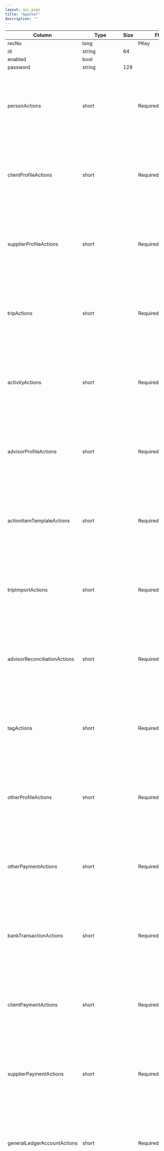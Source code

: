 ```yaml
---
layout: api_page
title: "AppUser"
description: ""
---
```




| Column | Type | Size | Flags | Table | Description |
| ------ | ---- | ---- | ----- | ----- | ----------- |
| recNo | long |  | PKey | appUser | 
| id | string | 64 |  | appUser | 
| enabled | bool |  |  | appUser | 
| password | string | 128 |  | appUser | 
| personActions | short |  | Required | appUser | None = 0, Select = 1, Read = 2, Insert = 4, Update = 8, Delete = 16, OnlySelf = 32, OnlyBranch = 64, Decrypt = 128
| clientProfileActions | short |  | Required | appUser | None = 0, Select = 1, Read = 2, Insert = 4, Update = 8, Delete = 16, OnlySelf = 32, OnlyBranch = 64, Decrypt = 128
| supplierProfileActions | short |  | Required | appUser | None = 0, Select = 1, Read = 2, Insert = 4, Update = 8, Delete = 16, OnlySelf = 32, OnlyBranch = 64, Decrypt = 128
| tripActions | short |  | Required | appUser | None = 0, Select = 1, Read = 2, Insert = 4, Update = 8, Delete = 16, OnlySelf = 32, OnlyBranch = 64, Decrypt = 128
| activityActions | short |  | Required | appUser | None = 0, Select = 1, Read = 2, Insert = 4, Update = 8, Delete = 16, OnlySelf = 32, OnlyBranch = 64, Decrypt = 128
| advisorProfileActions | short |  | Required | appUser | None = 0, Select = 1, Read = 2, Insert = 4, Update = 8, Delete = 16, OnlySelf = 32, OnlyBranch = 64, Decrypt = 128
| actionItemTemplateActions | short |  | Required | appUser | None = 0, Select = 1, Read = 2, Insert = 4, Update = 8, Delete = 16, OnlySelf = 32, OnlyBranch = 64, Decrypt = 128
| tripImportActions | short |  | Required | appUser | None = 0, Select = 1, Read = 2, Insert = 4, Update = 8, Delete = 16, OnlySelf = 32, OnlyBranch = 64, Decrypt = 128
| advisorReconciliationActions | short |  | Required | appUser | None = 0, Select = 1, Read = 2, Insert = 4, Update = 8, Delete = 16, OnlySelf = 32, OnlyBranch = 64, Decrypt = 128
| tagActions | short |  | Required | appUser | None = 0, Select = 1, Read = 2, Insert = 4, Update = 8, Delete = 16, OnlySelf = 32, OnlyBranch = 64, Decrypt = 128
| otherProfileActions | short |  | Required | appUser | None = 0, Select = 1, Read = 2, Insert = 4, Update = 8, Delete = 16, OnlySelf = 32, OnlyBranch = 64, Decrypt = 128
| otherPaymentActions | short |  | Required | appUser | None = 0, Select = 1, Read = 2, Insert = 4, Update = 8, Delete = 16, OnlySelf = 32, OnlyBranch = 64, Decrypt = 128
| bankTransactionActions | short |  | Required | appUser | None = 0, Select = 1, Read = 2, Insert = 4, Update = 8, Delete = 16, OnlySelf = 32, OnlyBranch = 64, Decrypt = 128
| clientPaymentActions | short |  | Required | appUser | None = 0, Select = 1, Read = 2, Insert = 4, Update = 8, Delete = 16, OnlySelf = 32, OnlyBranch = 64, Decrypt = 128
| supplierPaymentActions | short |  | Required | appUser | None = 0, Select = 1, Read = 2, Insert = 4, Update = 8, Delete = 16, OnlySelf = 32, OnlyBranch = 64, Decrypt = 128
| generalLedgerAccountActions | short |  | Required | appUser | None = 0, Select = 1, Read = 2, Insert = 4, Update = 8, Delete = 16, OnlySelf = 32, OnlyBranch = 64, Decrypt = 128
| journalEntryActions | short |  | Required | appUser | None = 0, Select = 1, Read = 2, Insert = 4, Update = 8, Delete = 16, OnlySelf = 32, OnlyBranch = 64, Decrypt = 128
| branch_recNo | long |  | FKey | appUser | 
| branchName | string | 64 | ReadOnly | appUser | 
| nonExpiringPassword | bool |  |  | appUser | 
| userType | short |  | Required | appUser | User = 1, Manager = 2, Admin = 3
| locked | DateTimeOffset |  |  | appUser | 
| description | string | 64 |  | appUser | 
| name | string | 64 |  | appUser | 
| mobilePhone | string | 64 |  | appUser | 
| email | string | 128 |  | appUser | 
| passwordLastModified | Date |  | ReadOnly | appUser | 
| emailServerType | short |  |  | appUser | Office365 = 1, Gmail = 2, GenericSMTP = 3
| emailServerName | string | 64 |  | appUser | 
| emailServerUserName | string | 128 |  | appUser | 
| emailServerPassword | string | 64 |  | appUser | 
| appUserAdvisor  | table |  |  | appUser | 
| appUser_RecNo | long |  | PKey,FKey | appUserAdvisor | 
| advisorProfile_recNo | long |  | PKey,Required,FKey | appUserAdvisor | 
| advisorName | string | 256 | ReadOnly | appUserAdvisor | 
| isPrimary | bool |  | Required | appUserAdvisor | 



